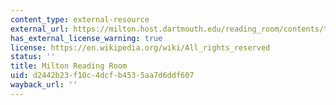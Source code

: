 ```yaml
---
content_type: external-resource
external_url: https://milton.host.dartmouth.edu/reading_room/contents/text.shtml
has_external_license_warning: true
license: https://en.wikipedia.org/wiki/All_rights_reserved
status: ''
title: Milton Reading Room
uid: d2442b23-f10c-4dcf-b453-5aa7d6ddf607
wayback_url: ''
---
```

